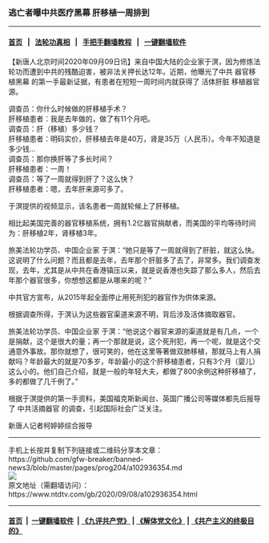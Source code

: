 ### 逃亡者曝中共医疗黑幕 肝移植一周排到
------------------------

#### [首页](https://github.com/gfw-breaker/banned-news3/blob/master/README.md) &nbsp;&nbsp;|&nbsp;&nbsp; [法轮功真相](https://github.com/begood0513/basic/blob/master/README.md)  &nbsp;&nbsp;|&nbsp;&nbsp; [手把手翻墙教程](https://github.com/gfw-breaker/guides/wiki)  &nbsp;&nbsp;|&nbsp;&nbsp; [一键翻墙软件](https://github.com/gfw-breaker/nogfw/blob/master/README.md)  



<div><div class="post_content" itemprop="articleBody">
 <p>
  【新唐人北京时间2020年09月09日讯】来自中国大陆的企业家于溟，因为修炼法轮功而遭到中共的残酷迫害，被非法关押长达12年。近期，他曝光了中共
  <ok href="https://www.ntdtv.com/gb/器官移植黑幕.htm">
   器官移植黑幕
  </ok>
  的第一手最新证据，有患者在短短一周时间内就获得了
  <ok href="https://www.ntdtv.com/gb/活体肝脏.htm">
   活体肝脏
  </ok>
  移植器官源。
 </p>
 <p>
  调查员：你什么时候做的肝移植手术？
  <br/>
  肝移植患者：我是去年做的，做了有11个月吧。
  <br/>
  调查员：肝（移植）多少钱？
  <br/>
  肝移植患者：明码实价，肝移植去年是40万，肾是35万（人民币）。今年不知道是多少钱…
  <br/>
  调查员：那你换肝等了多长时间？
  <br/>
  肝移植患者：一周！
  <br/>
  调查员：等了一周就得到肝了？这么快？
  <br/>
  肝移植患者：嗯，去年肝来源可多了。
 </p>
 <p>
  于溟提供的视频显示，该名患者一周就轮候上了肝移植。
 </p>
 <p>
  相比起美国完善的器官移植系统，拥有1.2亿器官捐献者，而美国的平均等待时间为：肝移植2年，肾移植3年。
 </p>
 <p>
  旅美法轮功学员、中国企业家 于溟：“她只是等了一周就得到了肝脏，就这么快。这说明了什么问题？而且都是去年，去年那个肝脏多了去了，非常多。我们调查发现，去年，尤其是从中共在香港镇压以来，就是说香港也失踪了那么多人，然后去年那个器官很多，你想想这都是从哪来的呢？”
 </p>
 <p>
  中共官方宣布，从2015年起全面停止用死刑犯的器官作为供体来源。
 </p>
 <p>
  根据调查所得，于溟认为这些器官渠道来源不明，背后涉及活体摘取器官。
 </p>
 <p>
  旅美法轮功学员、中国企业家 于溟：“他说这个器官来源的渠道就是有几点，一个是捐献，这个是很大的量；再一个那就是说，这个死刑犯，再一个呢，就是这个交通意外事故。那你就想​​了，很可笑的，他在这里等著做双肺移植，那就马上有人捐献吗？年龄最大的就是70多岁，年龄最小的这个肝移植患者，只有3个月（婴儿）这么小的。他们自己介绍，就是一般的年轻大夫，都做了800余例这种肝移植了，多的都做了几千例了。”
 </p>
 <p>
  根据于溟提供的第一手资料，美国福克斯新闻台、英国广播公司等媒体都先后报导了
  <ok href="https://www.ntdtv.com/gb/中共活摘器官.htm">
   中共活摘器官
  </ok>
  的调查，引起国际社会广泛关注。
 </p>
 <p>
  新唐人记者柯婷婷综合报导
 </p>
 <div class="single_ad">
 </div>
</div>
</div>
<hr/>
手机上长按并复制下列链接或二维码分享本文章：<br/>
https://github.com/gfw-breaker/banned-news3/blob/master/pages/prog204/a102936354.md <br/>
<a href='https://github.com/gfw-breaker/banned-news3/blob/master/pages/prog204/a102936354.md'><img src='https://github.com/gfw-breaker/banned-news3/blob/master/pages/prog204/a102936354.md.png'/></a> <br/>
原文地址（需翻墙访问）：https://www.ntdtv.com/gb/2020/09/08/a102936354.html


------------------------
#### [首页](https://github.com/gfw-breaker/banned-news3/blob/master/README.md) &nbsp;|&nbsp; [一键翻墙软件](https://github.com/gfw-breaker/nogfw/blob/master/README.md) &nbsp;| [《九评共产党》](https://github.com/gfw-breaker/9ping.md/blob/master/README.md#九评之一评共产党是什么) | [《解体党文化》](https://github.com/gfw-breaker/jtdwh.md/blob/master/README.md) | [《共产主义的终极目的》](https://github.com/gfw-breaker/gczydzjmd.md/blob/master/README.md)


<img src='http://gfw-breaker.win/banned-news3/pages/prog204/a102936354.md' width='0px' height='0px'/>